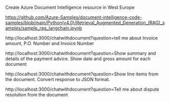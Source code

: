 
Create Azure Document Intelligence resource in West Europe

https://github.com/Azure-Samples/document-intelligence-code-samples/blob/main/Python(v4.0)/Retrieval_Augmented_Generation_(RAG)_samples/sample_rag_langchain.ipynb

http://localhost:3000/chatwithdocument?question=tell me about Invoice amount, P.O. Number and Invoice Number

http://localhost:3000/chatwithdocument?question=Show summary and details of the payment advice. Show date and gross amount for each document 

http://localhost:3000/chatwithdocument?question=Show line items from the document. Convert response to JSON format. 

http://localhost:3000/chatwithdocument?question=Tell me about dispute resolution from the document
